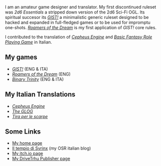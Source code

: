 I am an amateur game designer and translator.
My first discontinued ruleset was *2d6 Essentials* a stripped down version of the 2d6 Sci-Fi OGL. Its spiritual succesor its [*GIST!*](https://zeruhur.github.io/gist) a minimalistic generic ruleset designed to be hacked and expanded in full-fledged games or to be used for impromptu one-shots. [*Roamers of the Dream*](https://zeruhur.github.io/roamers-of-the-dream) is my first application of *GIST!* core rules.

I contributed to the translation of [*Cepheus Engine*](https://cepheusengine.it/) and [*Basic Fantasy Role Playing Game*](https://www.basicfantasy.org/) in Italian.

## My games
* [*GIST!*](https://zeruhur.github.io/gist) (ENG & ITA)
* [*Roamers of the Dream*](https://zeruhur.github.io/roamers-of-the-dream) (ENG)
* [*Binary Trinity*](/binary_trinity.md) (ENG & ITA)

## My Italian Translations
* [*Cepheus Engine*](https://cepheusengine.it/)
* [*The GLOG*](https://zeruhur.itch.io/the-glog-ita)
* [*Tira per le scarpe*](https://zeruhur.github.io/tiraperlescarpe)

## Some Links
* [My home page](https://zeruhur.space)
* [Il tempio di Syrinx](https://zeruhur.github.io/syrinx) (my OSR italian blog)
* [My itch.io page](https://zeruhur.itch.io/)
* [My DriveTrhu Publisher page](https://www.drivethrurpg.com/browse/pub/18634/Wolf-Moon-Games)
